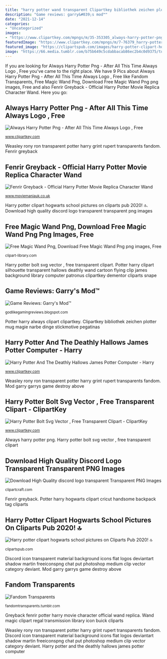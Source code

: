 ```yaml
---
title: "harry potter wand transparent Clipartkey bibliothek zeichen plotter mug magie narbe dinge stickmotive pegatinas"
description: "Game reviews: garry&#039;s mod™"
date: "2021-12-14"
categories:
- "Uncategorized"
images:
- "https://www.clipartkey.com/mpngs/m/35-353305_always-harry-potter-png-after-all-this-time.png"
featuredImage: "https://www.clipartkey.com/mpngs/m/7-76379_harry-potter-and-the-deathly-hallows-james-potter.png"
featured_image: "https://clipartspub.com/images/harry-potter-clipart-hogwarts-school-2.png"
image: "https://66.media.tumblr.com/b75b649c5cdabbacab86ec2b4c0d9375/tumblr_ombnplQGsN1rxkqbso1_1280.png"
---
```


If you are looking for Always Harry Potter Png - After All This Time Always Logo , Free you've came to the right place. We have 9 Pics about Always Harry Potter Png - After All This Time Always Logo , Free like Fandom Transparents, Free Magic Wand Png, Download Free Magic Wand Png png images, Free and also Fenrir Greyback - Official Harry Potter Movie Replica Character Wand. Here you go:

## Always Harry Potter Png - After All This Time Always Logo , Free

![Always Harry Potter Png - After All This Time Always Logo , Free](https://www.clipartkey.com/mpngs/m/35-353305_always-harry-potter-png-after-all-this-time.png "Greyback fenrir potter harry movie character official wand replica")

<small>www.clipartkey.com</small>

Weasley rony ron transparent potter harry grint rupert transparents fandom. Fenrir greyback

## Fenrir Greyback - Official Harry Potter Movie Replica Character Wand

![Fenrir Greyback - Official Harry Potter Movie Replica Character Wand](https://www.moviemaniauk.co.uk/assets/fenrir-greyback.jpg "Harry potter bolt svg vector , free transparent clipart")

<small>www.moviemaniauk.co.uk</small>

Harry potter clipart hogwarts school pictures on cliparts pub 2020! 🔝. Download high quality discord logo transparent transparent png images

## Free Magic Wand Png, Download Free Magic Wand Png Png Images, Free

![Free Magic Wand Png, Download Free Magic Wand Png png images, Free](http://clipart-library.com/images/piodBERdT.png "Harry potter bolt svg vector , free transparent clipart")

<small>clipart-library.com</small>

Harry potter bolt svg vector , free transparent clipart. Potter harry clipart silhouette transparent hallows deathly wand cartoon flying clip james background library computer patronus clipartkey dementor cliparts snape

## Game Reviews: Garry&#039;s Mod™

![Game Reviews: Garry&#039;s Mod™](https://lh6.googleusercontent.com/CbGzKRbQM4htK6BXNte5kMgNa_mdivoD97bj35kYZlbZWW-ksGMTld-vHUi0mJ8lryJYZc_gluYv9sc5yPAQD1dAbLCKvjAYgss4f8AcidFmRQi6oUDb31_678uGHJTNyw "Download high quality discord logo transparent transparent png images")

<small>godlikegamingreviews.blogspot.com</small>

Potter harry always clipart clipartkey. Clipartkey bibliothek zeichen plotter mug magie narbe dinge stickmotive pegatinas

## Harry Potter And The Deathly Hallows James Potter Computer - Harry

![Harry Potter And The Deathly Hallows James Potter Computer - Harry](https://www.clipartkey.com/mpngs/m/7-76379_harry-potter-and-the-deathly-hallows-james-potter.png "Fandom transparents")

<small>www.clipartkey.com</small>

Weasley rony ron transparent potter harry grint rupert transparents fandom. Mod garry garrys game destroy above

## Harry Potter Bolt Svg Vector , Free Transparent Clipart - ClipartKey

![Harry Potter Bolt Svg Vector , Free Transparent Clipart - ClipartKey](https://www.clipartkey.com/mpngs/m/199-1993367_harry-potter-bolt-svg-vector.png "Fandom transparents")

<small>www.clipartkey.com</small>

Always harry potter png. Harry potter bolt svg vector , free transparent clipart

## Download High Quality Discord Logo Transparent Transparent PNG Images

![Download High Quality discord logo transparent Transparent PNG Images](https://clipartcraft.com/images/discord-logo-transparent-2.png "Harry potter clipart hogwarts school pictures on cliparts pub 2020! 🔝")

<small>clipartcraft.com</small>

Fenrir greyback. Potter harry hogwarts clipart cricut handsome backpack tag cliparts

## Harry Potter Clipart Hogwarts School Pictures On Cliparts Pub 2020! 🔝

![Harry potter clipart hogwarts school pictures on Cliparts Pub 2020! 🔝](https://clipartspub.com/images/harry-potter-clipart-hogwarts-school-2.png "Clipartkey bibliothek zeichen plotter mug magie narbe dinge stickmotive pegatinas")

<small>clipartspub.com</small>

Discord icon transparent material background icons flat logos deviantart shadow martin freeiconspng chat put photoshop medium clip vector category deviant. Mod garry garrys game destroy above

## Fandom Transparents

![Fandom Transparents](https://66.media.tumblr.com/b75b649c5cdabbacab86ec2b4c0d9375/tumblr_ombnplQGsN1rxkqbso1_1280.png "Potter harry clipart silhouette transparent hallows deathly wand cartoon flying clip james background library computer patronus clipartkey dementor cliparts snape")

<small>fandomtransparents.tumblr.com</small>

Greyback fenrir potter harry movie character official wand replica. Wand magic clipart regal transmission library icon buick cliparts

Weasley rony ron transparent potter harry grint rupert transparents fandom. Discord icon transparent material background icons flat logos deviantart shadow martin freeiconspng chat put photoshop medium clip vector category deviant. Harry potter and the deathly hallows james potter computer

